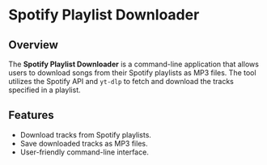 # Spotify Playlist Downloader

## Overview

The **Spotify Playlist Downloader** is a command-line application that allows users to download songs from their Spotify playlists as MP3 files. The tool utilizes the Spotify API and `yt-dlp` to fetch and download the tracks specified in a playlist.

## Features

- Download tracks from Spotify playlists.
- Save downloaded tracks as MP3 files.
- User-friendly command-line interface.

